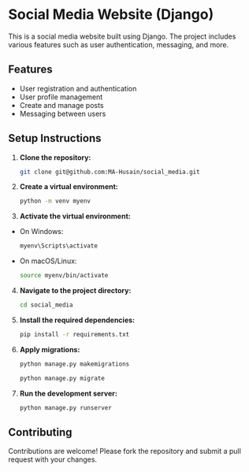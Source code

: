 # Social Media Website (Django)

This is a social media website built using Django. The project includes various features such as user authentication, messaging, and more.

## Features

- User registration and authentication
- User profile management
- Create and manage posts
- Messaging between users

## Setup Instructions

1. **Clone the repository:**

   ```sh
   git clone git@github.com:MA-Husain/social_media.git
   ```

2. **Create a virtual environment:**

   ```sh
   python -m venv myenv
   ```

3. **Activate the virtual environment:**
  - On Windows:
    ```sh
    myenv\Scripts\activate
    ```
  - On macOS/Linux:
    ```sh
    source myenv/bin/activate
    ```

4. **Navigate to the project directory:**
   ```sh
   cd social_media
    ```

5. **Install the required dependencies:**
   ```sh
   pip install -r requirements.txt
    ```

6. **Apply migrations:**
   ```sh
   python manage.py makemigrations
   ```

   ```sh
   python manage.py migrate
   ```

7. **Run the development server:**
   ```sh
   python manage.py runserver
   ```

## Contributing

Contributions are welcome! Please fork the repository and submit a pull request with your changes.




